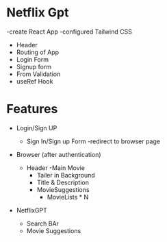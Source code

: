# Netflix Gpt

-create React App
-configured Tailwind CSS
- Header
- Routing of App
- Login Form
- Signup form
- From Validation
- useRef Hook


# Features
- Login/Sign UP
  - Sign In/Sign up Form
  -redirect to browser page

- Browser (after authentication)
  - Header
  -Main Movie 
       - Tailer in Background
       - Title & Description 
       - MovieSuggestions 
         - MovieLists * N

- NetflixGPT
  - Search BAr 
  - Movie Suggestions
 